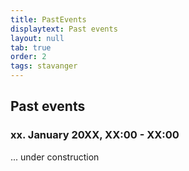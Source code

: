 ```yaml
---
title: PastEvents
displaytext: Past events
layout: null
tab: true
order: 2
tags: stavanger
---
```


## Past events

### xx. January 20XX, XX:00 - XX:00

... under construction

